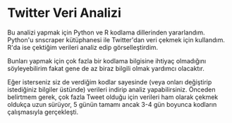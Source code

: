 # Twitter Veri Analizi

Bu analizi yapmak için Python ve R kodlama dillerinden yararlandım.
Python'u snscraper kütüphanesi ile Twitter'dan veri çekmek için kullandım.
R'da ise çektiğim verileri analiz edip görselleştirdim.

Bunları yapmak için çok fazla bir kodlama bilgisine ihtiyaç olmadığını söyleyebilirim fakat gene de az biraz bilgili olmak yardımcı olacaktır.

Eğer isterseniz siz de verdiğim kodlar sayesinde (veya onları değiştirip istediğiniz bilgiler üstünde) verileri indirip analiz yapabilirsiniz.
Önceden belirtmem gerek, çok fazla Tweet olduğu için verileri ham olarak çekmek oldukça uzun sürüyor, 5 günün tamamı ancak 3-4 gün boyunca kodların çalışmasıyla gerçekleşti.

